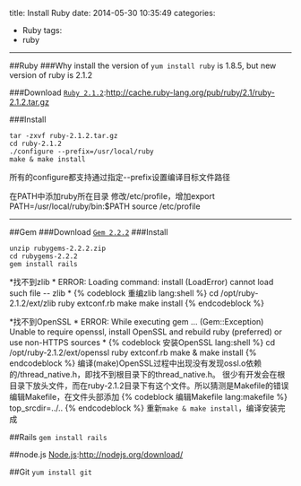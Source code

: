 title: Install Ruby
date: 2014-05-30 10:35:49
categories:
- Ruby
tags: 
- ruby
---

##Ruby
###Why install 
the version of `yum install ruby` is 1.8.5, but new version of ruby is 2.1.2

###Download
[`Ruby 2.1.2`](http://cache.ruby-lang.org/pub/ruby/2.1/ruby-2.1.2.tar.gz "Download Ruby 2.1.2"):http://cache.ruby-lang.org/pub/ruby/2.1/ruby-2.1.2.tar.gz

###Install

```
tar -zxvf ruby-2.1.2.tar.gz
cd ruby-2.1.2
./configure --prefix=/usr/local/ruby
make & make install
```
所有的configure都支持通过指定--prefix设置编译目标文件路径

在PATH中添加ruby所在目录
修改/etc/profile，增加export PATH=/usr/local/ruby/bin:$PATH
source /etc/profile


--------------------------------
##Gem
###Download
[`Gem 2.2.2`](http://production.cf.rubygems.org/rubygems/rubygems-2.2.2.zip "Download rubygems")
###Install
```
unzip rubygems-2.2.2.zip
cd rubygems-2.2.2
gem install rails
```
*找不到zlib
	*	ERROR:  Loading command: install (LoadError)
		cannot load such file -- zlib
	*
	{% codeblock 重编zlib lang:shell %}
		cd /opt/ruby-2.1.2/ext/zlib
		ruby extconf.rb
		make 
		make install
	{% endcodeblock %}

*找不到OpenSSL
	*	ERROR:  While executing gem ... (Gem::Exception)
    	Unable to require openssl, install OpenSSL and rebuild ruby (preferred) or use non-HTTPS sources
    *
    {% codeblock 安装OpenSSL lang:shell %}
    	cd /opt/ruby-2.1.2/ext/openssl
    	ruby extconf.rb
    	make & make install
	{% endcodeblock %}
	编译(make)OpenSSL过程中出现没有发现ossl.o依赖的/thread_native.h，即找不到根目录下的thread_native.h。
	很少有开发会在根目录下放头文件，而在ruby-2.1.2目录下有这个文件。所以猜测是Makefile的错误
	编辑Makefile，在文件头部添加
	{% codeblock 编辑Makefile lang:makefile %}
	top_srcdir=../..
	{% endcodeblock %}
	重新`make & make install`，编译安装完成


##Rails
`gem install rails`


##node.js
[Node.js](http://nodejs.org/dist/v0.10.28/node-v0.10.28-linux-x64.tar.gz):http://nodejs.org/download/

##Git
`yum install git`


